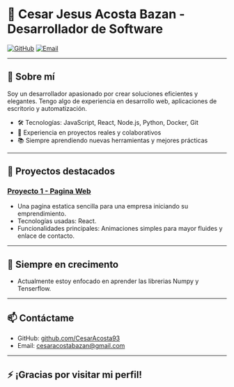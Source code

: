 # 🚀 Cesar Jesus Acosta Bazan - Desarrollador de Software
[![GitHub](https://img.shields.io/badge/GitHub-181717?style=for-the-badge&logo=github&logoColor=white)](https://github.com/CesarAcosta93)
[![Email](https://img.shields.io/badge/Email-D14836?style=for-the-badge&logo=gmail&logoColor=white)](mailto:cesaracostabazan@gmail.com)

---

## 👋 Sobre mí

Soy un desarrollador apasionado por crear soluciones eficientes y elegantes. Tengo algo de experiencia en desarrollo web, aplicaciones de escritorio y automatización.

- 🛠 Tecnologías: JavaScript, React, Node.js, Python, Docker, Git
- 💼 Experiencia en proyectos reales y colaborativos
- 📚 Siempre aprendiendo nuevas herramientas y mejores prácticas

---

## 💼 Proyectos destacados

### [Proyecto 1 - Pagina Web](https://www.mahensa.com)
- Una pagina estatica sencilla para una empresa iniciando su emprendimiento.
- Tecnologías usadas: React.
- Funcionalidades principales: Animaciones simples para mayor fluides y enlace de contacto.

---

## 🌱 Siempre en crecimento

- Actualmente estoy enfocado en aprender las librerias Numpy y Tenserflow.

---

## 📫 Contáctame


- GitHub: [github.com/CesarAcosta93](https://github.com/CesarAcosta93)
- Email: cesaracostabazan@gmail.com

---

## ⚡ ¡Gracias por visitar mi perfil!

<!--
**CesarAcosta93/CesarAcosta93** is a ✨ _special_ ✨ repository because its `README.md` (this file) appears on your GitHub profile.

Here are some ideas to get you started:

- 🔭 I’m currently working on ...
- 🌱 I’m currently learning ...
- 👯 I’m looking to collaborate on ...
- 🤔 I’m looking for help with ...
- 💬 Ask me about ...
- 📫 How to reach me: ...
- 😄 Pronouns: ...
- ⚡ Fun fact: ...

### [Proyecto 2 - Nombre del Proyecto](https://github.com/tu-usuario/proyecto2)
- Descripción breve del proyecto.
- Tecnologías usadas: Python, Flask, SQLite.
- Funcionalidades principales: API para manejo de datos, interfaz sencilla.

### [Proyecto 3 - Nombre del Proyecto](https://github.com/tu-usuario/proyecto3)
- Descripción breve del proyecto.
- Tecnologías usadas: Docker, Kubernetes.
- Funcionalidades principales: Despliegue automático y escalabilidad.

-->
